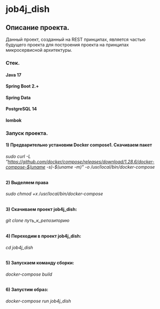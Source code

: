 # job4j_dish

## Описание проекта.
Данный проект, созданный на REST принципах, является частью будущего проекта для построения проекта на принципах микросервисной архитектуры.

### Стек.
#### Java 17
#### Spring Boot 2.+
#### Spring Data
#### PostgreSQL 14
#### lombok

### Запуск проекта.

#### 1) Предварительно установим Docker compose1. Скачиваем пакет
###### sudo curl -L "https://github.com/docker/compose/releases/download/1.28.6/docker-compose-$(uname -s)-$(uname -m)" -o /usr/local/bin/docker-compose

#### 2) Выделяем права
###### sudo chmod +x /usr/local/bin/docker-compose

#### 3) Скачиваем проект job4j_dish:
###### git clone путь_к_репозиторию

#### 4) Переходим в проект job4j_dish:
###### cd job4j_dish

#### 5) Запускаем команду сборки:
###### docker-compose build

#### 6) Запустим образ:
###### docker-compose run job4j_dish